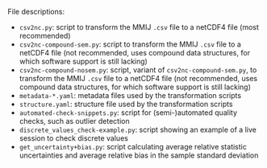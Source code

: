 File descriptions:

* `csv2nc.py`: script to transform the MMIJ `.csv` file to a netCDF4 file (most recommended)
* `csv2nc-compound-sem.py`: script to transform the MMIJ `.csv` file to a netCDF4 file (not recommended, uses compound data structures, for which software support is still lacking)
* `csv2nc-compound-nosem.py`: script, variant of `csv2nc-compound-sem.py`, to transform the MMIJ `.csv` file to a netCDF4 file (not recommended, uses compound data structures, for which software support is still lacking)
* `metadata-*.yaml`: metadata files used by the transformation scripts
* `structure.yaml`: structure file used by the transformation scripts
* `automated-check-snippets.py`: script for (semi-)automated quality checks, such as outlier detection
* `discrete_values_check-example.py`: script showing an example of a live session to check discrete values
* `get_uncertainty+bias.py`: script calculating average relative statistic uncertainties and average relative bias in the sample standard deviation
